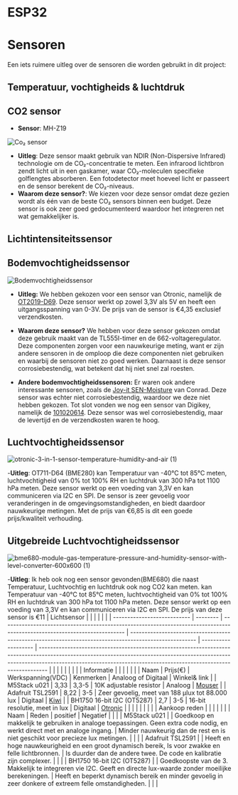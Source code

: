 # ESP32

# Sensoren
Een iets ruimere uitleg over de sensoren die worden gebruikt in dit project:

## Temperatuur, vochtigheids & luchtdruk
## CO2 sensor
- **Sensor**: MH-Z19


![Co₂ sensor]()
- **Uitleg**: Deze sensor maakt gebruik van NDIR (Non-Dispersive Infrared) technologie om de CO₂-concentratie te meten. Een infrarood lichtbron zendt licht uit in een gaskamer, waar CO₂-moleculen specifieke golflengtes absorberen. Een fotodetector meet hoeveel licht er passeert en de sensor berekent de CO₂-niveaus.
- **Waarom deze sensor?**: We kiezen voor deze sensor omdat deze gezien wordt als één van de beste CO₂ sensors binnen een budget. Deze sensor is ook zeer goed gedocumenteerd waardoor het integreren net wat gemakkelijker is.
## Lichtintensiteitssensor

## Bodemvochtigheidssensor
![Bodemvochtigheidssensor](./Info%20componenten/images/Bodemvochtigheidssensor.jpg)

- **Uitleg:** We hebben gekozen voor een sensor van Otronic, namelijk de [OT2019-D69](https://www.otronic.nl/nl/bodemvochtsensor-met-voltage-regulator.html?source=googlebase&gad_source=1). 
Deze sensor werkt op zowel 3,3V als 5V en heeft een uitgangsspanning van 0-3V. De prijs van de sensor is €4,35 exclusief verzendkosten.  

- **Waarom deze sensor?** We hebben voor deze sensor gekozen omdat deze gebruik maakt van de TL555I-timer en de 662-voltageregulator. Deze componenten zorgen voor een nauwkeurige meting, want er zijn andere sensoren in de omploop die deze componenten niet gebruiken en waarbij de sensoren niet zo goed werken. Daarnaast is deze sensor corrosiebestendig, wat betekent dat hij niet snel zal roesten.  

- **Andere bodemvochtigheidssensoren:** Er waren ook andere interessante sensoren, zoals de [Joy-it SEN-Moisture](https://www.conrad.be/nl/p/joy-it-sen-moisture-sensormodule-geschikt-voor-serie-raspberry-pi-pcduino-bbc-micro-bit-calliope-banana-pi-arduin-2176923.html) van Conrad. Deze sensor was echter niet corrosiebestendig, waardoor we deze niet hebben gekozen.  Tot slot vonden we nog een sensor van Digikey, namelijk de [101020614](https://www.digikey.be/en/products/detail/seeed-technology-co-ltd/101020614/10451856). Deze sensor was wel corrosiebestendig, maar de levertijd en de verzendkosten waren te hoog.  


## Luchtvochtigheidssensor
![otronic-3-in-1-sensor-temperature-humidity-and-air (1)](https://github.com/user-attachments/assets/e4e60abc-08a6-46e7-9678-48090e1f7f54)

-**Uitleg**: OT711-D64 (BME280) kan Temperatuur van  -40°C tot 85°C meten, luchtvochtigheid van 0% tot 100% RH  en luchtdruk van 300 hPa tot 1100 hPa meten. Deze sensor werkt op een voeding van 3,3V en kan communiceren via I2C en SPI. De sensor is zeer gevoelig voor veranderingen in de omgevingsomstandigheden, en biedt daardoor nauwkeurige metingen. Met de prijs van €6,85 is dit een goede prijs/kwaliteit verhouding.
## Uitgebreide Luchtvochtigheidssensor
![bme680-module-gas-temperature-pressure-and-humidity-sensor-with-level-converter-600x600 (1)](https://github.com/user-attachments/assets/362c3337-7cb9-4ab1-9d78-e8174fd1574c)

-**Uitleg**: Ik heb ook nog een sensor gevonden(BME680) die naast Temperatuur, Luchtvochtig en luchtdruk ook nog CO2 kan meten. kan Temperatuur van  -40°C tot 85°C meten, luchtvochtigheid van 0% tot 100% RH  en luchtdruk van 300 hPa tot 1100 hPa meten. Deze sensor werkt op een voeding van 3,3V en kan communiceren via I2C en SPI.
De prijs van deze sensor is €11
| Lichtsensor                 |          |                                                                                                                           |                                                                                                       |                     |                                                                                                                                                                                                                                               |
| --------------------------- | -------- | ------------------------------------------------------------------------------------------------------------------------- | ----------------------------------------------------------------------------------------------------- | ------------------- | --------------------------------------------------------------------------------------------------------------------------------------------------------------------------------------------------------------------------------------------- |
|                             |          |                                                                                                                           |                                                                                                       |                     |                                                                                                                                                                                                                                               |
| Informatie                  |          |                                                                                                                           |                                                                                                       |                     |                                                                                                                                                                                                                                               |
| Naam                        | Prijs(€) | Werkspanning(VDC)                                                                                                         | Kenmerken                                                                                             | Analoog of Digitaal | Winkel& link                                                                                                                                                                                                                                  |
| M5Stack u021                | 3,33     |                                                                            3,3-5                                          | 10K adjustable resistor                                                                               | Analoog             | [Mouser](https://www.mouser.be/new/m5stack/m5stack-light-sensor-unit/)                                                                                                                                                                        |
| Adafruit TSL2591            | 8,22     |                                                                                 3-5                                       | Zeer gevoelig, meet van 188 µlux tot 88.000 lux                                                       | Digitaal            | [Kiwi](https://www.kiwi-electronics.com/nl/adafruit-tsl2591-high-dynamic-range-digital-light-sensor-stemma-qt-1636?country=BE&gad_source=1&gclid=CjwKCAiAqrG9BhAVEiwAaPu5zt2rotpvrCafK0HHmOfFnERXGz5OTR5KkvyPJCEzDEbUPyVGFcgDtRoCcKkQAvD_BwE) |
|  BH1750 16-bit I2C (OT5287) | 2,7      |                                                                                  3-5                                      | 16-bit resolutie, meet in lux                                                                         | Digitaal            | [Otronic](https://www.otronic.nl/nl/lichtintensiteitssensor-bh1750-16-bit-i2c.html?source=googlebase&gad_source=1&gclid=CjwKCAiAqrG9BhAVEiwAaPu5znJApEcvrgD-zPfkM4r5nD-F3JhApBxYBgz4ivxyUn1R7NZFc8tbGBoC05wQAvD_BwE)                          |
|                             |          |                                                                                                                           |                                                                                                       |                     |                                                                                                                                                                                                                                               |
| Aankoop reden               |          |                                                                                                                           |                                                                                                       |                     |                                                                                                                                                                                                                                               |
| Naam                        | Reden    | positief                                                                                                                  | Negatief                                                                                              |                     |                                                                                                                                                                                                                                               |
| M5Stack u021                |          | Goedkoop en makkelijk te gebruiken in analoge toepassingen. Geen extra code nodig, en werkt direct met en analoge ingang. | Minder nauwkeurig dan de rest en is niet  geschikt voor precieze lux metingen.                        |                     |                                                                                                                                                                                                                                               |
| Adafruit TSL2591            |          | Heeft en hoge nauwkeurigheid en een groot dynamisch bereik, Is voor zwakke en felle lichtbronnen.                         | Is duurder dan de andere twee. De code en kalibratie zijn complexer.                                  |                     |                                                                                                                                                                                                                                               |
| BH1750 16-bit I2C (OT5287)  |          | Goedkoopste van de 3. Makkelijk te integreren vie I2C. Geeft en directe lux-waarde zonder moeilijke berekeningen.         | Heeft en beperkt dynamisch bereik en minder gevoelig in zeer donkere of extreem felle omstandigheden. |                     |                                                                                                                                                                                                                                               |

